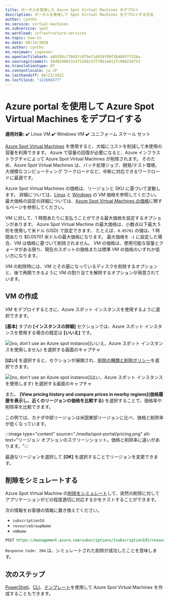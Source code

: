 ```yaml
---
title: ポータルを使用した Azure Spot Virtual Machines のデプロイ
description: ポータルを使用して Spot Virtual Machines をデプロイする方法
author: cynthn
ms.service: virtual-machines
ms.subservice: spot
ms.workload: infrastructure-services
ms.topic: how-to
ms.date: 09/14/2020
ms.author: cynthn
ms.reviewer: jagaveer
ms.openlocfilehash: a80356cf7045fc079e71d429f89f3b4b0fff31ba
ms.sourcegitcommit: 58d82486531472268c5ff70b1e012fc008226753
ms.translationtype: HT
ms.contentlocale: ja-JP
ms.lasthandoff: 08/23/2021
ms.locfileid: "122694377"
---
```

# <a name="deploy-azure-spot-virtual-machines-using-the-azure-portal"></a>Azure portal を使用して Azure Spot Virtual Machines をデプロイする

**適用対象:** :heavy_check_mark: Linux VM :heavy_check_mark: Windows VM :heavy_check_mark: ユニフォーム スケール セット

[Azure Spot Virtual Machines](spot-vms.md) を使用すると、大幅にコストを削減して未使用の容量を利用できます。 Azure で容量の回復が必要になると、Azure インフラストラクチャによって Azure Spot Virtual Machines が削除されます。 そのため、Azure Spot Virtual Machines は、バッチ処理ジョブ、開発/テスト環境、大規模なコンピューティング ワークロードなど、中断に対応できるワークロードに最適です。

Azure Spot Virtual Machines の価格は、リージョンと SKU に基づいて変動します。 詳細については、[Linux](https://azure.microsoft.com/pricing/details/virtual-machines/linux/) と [Windows](https://azure.microsoft.com/pricing/details/virtual-machines/windows/) の VM 価格を参照してください。 最大価格の設定の詳細については、[Azure Spot Virtual Machines の価格](spot-vms.md#pricing)に関するページを参照してください。

VM に対して、1 時間あたりに支払うことができる最大価格を設定するオプションがあります。 Azure Spot Virtual Machine の最大価格は、小数点以下最大 5 桁を使用して米ドル (USD) で設定できます。 たとえば、`0.05701` の値は、1 時間あたり $0.05701 米ドルの最大価格になります。 最大価格を `-1` に設定した場合、VM は価格に基づいて削除されません。 VM の価格は、使用可能な容量とクォータがある限り、現在のスポットの価格または標準 VM の価格のいずれか低い方になります。

VM の削除時には、VM とその基になっているディスクを削除するオプションと、後で再開できるように VM の割り当てを解除するオプションが用意されています。


## <a name="create-the-vm"></a>VM の作成

VM をデプロイするときに、Azure スポット インスタンスを使用するように選択できます。


**[基本]** タブの **[インスタンスの詳細]** セクションでは、Azure スポット インスタンスを使用する場合の既定は **[いいえ]** です。

![[no, don't use an Azure spot instance]\(いいえ、Azure スポット インスタンスを使用しません\) を選択する画面のキャプチャ](./media/spot-portal/no.png)

**[はい]** を選択すると、セクションが展開され、[削除の種類と削除ポリシー](spot-vms.md#eviction-policy)を選択できます。 

![[no, don't use an Azure spot instance]\(はい、Azure スポット インスタンスを使用します\) を選択する画面のキャプチャ](./media/spot-portal/yes.png)

また、 **[View pricing history and compare prices in nearby regions]\(価格履歴を表示し、近くのリージョンの価格を比較する\)** を選択することで、価格率や削除率を比較できます。

この例では、カナダ中部リージョンは米国東部リージョンに比べ、価格と削除率が低くなっています。

:::image type="content" source="./media/spot-portal/pricing.png" alt-text="リージョン オプションのスクリーンショット。価格と削除率に違いがあります。":::

最適なリージョンを選択して **[OK]** を選択することでリージョンを変更できます。

## <a name="simulate-an-eviction"></a>削除をシミュレートする

Azure Spot Virtual Machine の[削除をシミュレート](/rest/api/compute/virtualmachines/simulateeviction)して、突然の削除に対してアプリケーションがどの程度適切に対応するかをテストすることができます。 

次の情報をお客様の情報に置き換えてください。 

- `subscriptionId`
- `resourceGroupName`
- `vmName`


```rest
POST https://management.azure.com/subscriptions/{subscriptionId}/resourceGroups/{resourceGroupName}/providers/Microsoft.Compute/virtualMachines/{vmName}/simulateEviction?api-version=2020-06-01
```

`Response Code: 204` は、シミュレートされた削除が成功したことを意味します。 

## <a name="next-steps"></a>次のステップ

[PowerShell](./windows/spot-powershell.md)、[CLI](./linux/spot-cli.md)、[テンプレート](./linux/spot-template.md)を使用して Azure Spot Virtual Machines を作成することもできます。
